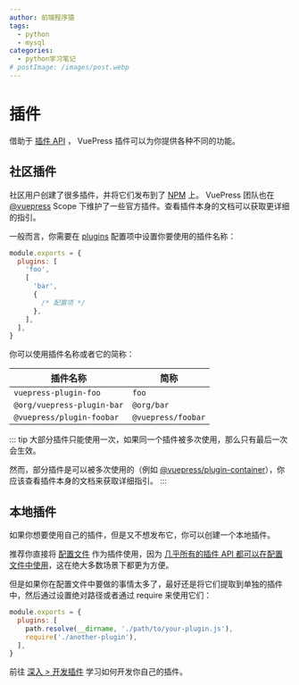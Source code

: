 ```yaml
---
author: 前端程序猿
tags:
  - python
  - mysql
categories:
  - python学习笔记
# postImage: /images/post.webp
---
```


# 插件

借助于 [插件 API](../reference/plugin-api.md) ， VuePress 插件可以为你提供各种不同的功能。

## 社区插件

社区用户创建了很多插件，并将它们发布到了 [NPM](https://www.npmjs.com/search?q=keywords:vuepress-plugin) 上。 VuePress 团队也在 [@vuepress](https://www.npmjs.com/search?q=%40vuepress%20keywords%3Aplugin) Scope 下维护了一些官方插件。查看插件本身的文档可以获取更详细的指引。

一般而言，你需要在 [plugins](../reference/config.md#plugins) 配置项中设置你要使用的插件名称：

```js
module.exports = {
  plugins: [
    'foo',
    [
      'bar',
      {
        /* 配置项 */
      },
    ],
  ],
}
```

你可以使用插件名称或者它的简称：

| 插件名称                   | 简称               |
| -------------------------- | ------------------ |
| `vuepress-plugin-foo`      | `foo`              |
| `@org/vuepress-plugin-bar` | `@org/bar`         |
| `@vuepress/plugin-foobar`  | `@vuepress/foobar` |

::: tip
大部分插件只能使用一次，如果同一个插件被多次使用，那么只有最后一次会生效。

然而，部分插件是可以被多次使用的（例如 [@vuepress/plugin-container](../reference/plugin/container.md)），你应该查看插件本身的文档来获取详细指引。
:::

## 本地插件

如果你想要使用自己的插件，但是又不想发布它，你可以创建一个本地插件。

推荐你直接将 [配置文件](./configuration.md#配置文件) 作为插件使用，因为 [几乎所有的插件 API 都可以在配置文件中使用](../reference/config.md#插件-api)，这在绝大多数场景下都更为方便。

但是如果你在配置文件中要做的事情太多了，最好还是将它们提取到单独的插件中，然后通过设置绝对路径或者通过 require 来使用它们：

```js
module.exports = {
  plugins: [
    path.resolve(__dirname, './path/to/your-plugin.js'),
    require('./another-plugin'),
  ],
}
```

前往 [深入 > 开发插件](../advanced/plugin.md) 学习如何开发你自己的插件。
